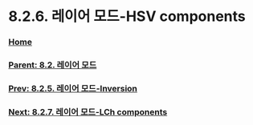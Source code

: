 # 8.2.6. 레이어 모드-HSV components

### [Home](./00-home.md)
### [Parent: 8.2. 레이어 모드](./08-02-00-layer-modes.md)
### [Prev: 8.2.5. 레이어 모드-Inversion](./08-02-05-inversion-layer-modes.md)
### [Next: 8.2.7. 레이어 모드-LCh components](./08-02-07-lch-components-layer-modes.md)
